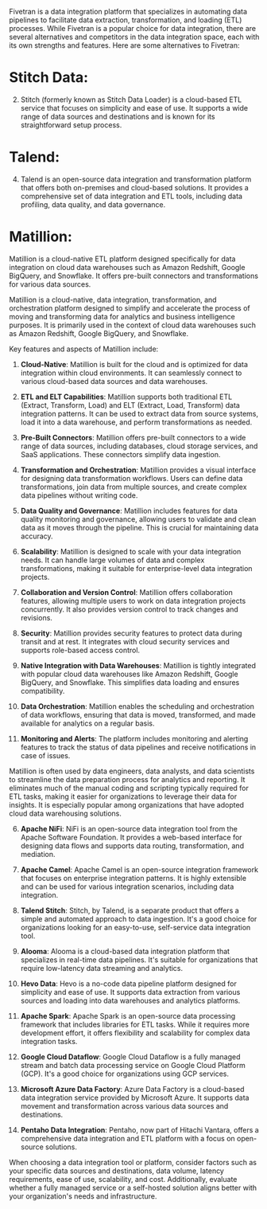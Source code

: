 Fivetran is a data integration platform that specializes in automating data pipelines to facilitate data extraction, transformation, and loading (ETL) processes. While Fivetran is a popular choice for data integration, there are several alternatives and competitors in the data integration space, each with its own strengths and features. Here are some alternatives to Fivetran:

# **Stitch Data**:
2. Stitch (formerly known as Stitch Data Loader) is a cloud-based ETL service that focuses on simplicity and ease of use. It supports a wide range of data sources and destinations and is known for its straightforward setup process.

# **Talend**:
4. Talend is an open-source data integration and transformation platform that offers both on-premises and cloud-based solutions. It provides a comprehensive set of data integration and ETL tools, including data profiling, data quality, and data governance.

# **Matillion**:
Matillion is a cloud-native ETL platform designed specifically for data integration on cloud data warehouses such as Amazon Redshift, Google BigQuery, and Snowflake. It offers pre-built connectors and transformations for various data sources.

Matillion is a cloud-native, data integration, transformation, and orchestration platform designed to simplify and accelerate the process of moving and transforming data for analytics and business intelligence purposes. It is primarily used in the context of cloud data warehouses such as Amazon Redshift, Google BigQuery, and Snowflake.

Key features and aspects of Matillion include:

1. **Cloud-Native**: Matillion is built for the cloud and is optimized for data integration within cloud environments. It can seamlessly connect to various cloud-based data sources and data warehouses.

2. **ETL and ELT Capabilities**: Matillion supports both traditional ETL (Extract, Transform, Load) and ELT (Extract, Load, Transform) data integration patterns. It can be used to extract data from source systems, load it into a data warehouse, and perform transformations as needed.

3. **Pre-Built Connectors**: Matillion offers pre-built connectors to a wide range of data sources, including databases, cloud storage services, and SaaS applications. These connectors simplify data ingestion.

4. **Transformation and Orchestration**: Matillion provides a visual interface for designing data transformation workflows. Users can define data transformations, join data from multiple sources, and create complex data pipelines without writing code.

5. **Data Quality and Governance**: Matillion includes features for data quality monitoring and governance, allowing users to validate and clean data as it moves through the pipeline. This is crucial for maintaining data accuracy.

6. **Scalability**: Matillion is designed to scale with your data integration needs. It can handle large volumes of data and complex transformations, making it suitable for enterprise-level data integration projects.

7. **Collaboration and Version Control**: Matillion offers collaboration features, allowing multiple users to work on data integration projects concurrently. It also provides version control to track changes and revisions.

8. **Security**: Matillion provides security features to protect data during transit and at rest. It integrates with cloud security services and supports role-based access control.

9. **Native Integration with Data Warehouses**: Matillion is tightly integrated with popular cloud data warehouses like Amazon Redshift, Google BigQuery, and Snowflake. This simplifies data loading and ensures compatibility.

10. **Data Orchestration**: Matillion enables the scheduling and orchestration of data workflows, ensuring that data is moved, transformed, and made available for analytics on a regular basis.

11. **Monitoring and Alerts**: The platform includes monitoring and alerting features to track the status of data pipelines and receive notifications in case of issues.

Matillion is often used by data engineers, data analysts, and data scientists to streamline the data preparation process for analytics and reporting. It eliminates much of the manual coding and scripting typically required for ETL tasks, making it easier for organizations to leverage their data for insights. It is especially popular among organizations that have adopted cloud data warehousing solutions.

6. **Apache NiFi**: NiFi is an open-source data integration tool from the Apache Software Foundation. It provides a web-based interface for designing data flows and supports data routing, transformation, and mediation.

7. **Apache Camel**: Apache Camel is an open-source integration framework that focuses on enterprise integration patterns. It is highly extensible and can be used for various integration scenarios, including data integration.

8. **Talend Stitch**: Stitch, by Talend, is a separate product that offers a simple and automated approach to data ingestion. It's a good choice for organizations looking for an easy-to-use, self-service data integration tool.

9. **Alooma**: Alooma is a cloud-based data integration platform that specializes in real-time data pipelines. It's suitable for organizations that require low-latency data streaming and analytics.

10. **Hevo Data**: Hevo is a no-code data pipeline platform designed for simplicity and ease of use. It supports data extraction from various sources and loading into data warehouses and analytics platforms.

11. **Apache Spark**: Apache Spark is an open-source data processing framework that includes libraries for ETL tasks. While it requires more development effort, it offers flexibility and scalability for complex data integration tasks.

12. **Google Cloud Dataflow**: Google Cloud Dataflow is a fully managed stream and batch data processing service on Google Cloud Platform (GCP). It's a good choice for organizations using GCP services.

13. **Microsoft Azure Data Factory**: Azure Data Factory is a cloud-based data integration service provided by Microsoft Azure. It supports data movement and transformation across various data sources and destinations.

14. **Pentaho Data Integration**: Pentaho, now part of Hitachi Vantara, offers a comprehensive data integration and ETL platform with a focus on open-source solutions.

When choosing a data integration tool or platform, consider factors such as your specific data sources and destinations, data volume, latency requirements, ease of use, scalability, and cost. Additionally, evaluate whether a fully managed service or a self-hosted solution aligns better with your organization's needs and infrastructure.